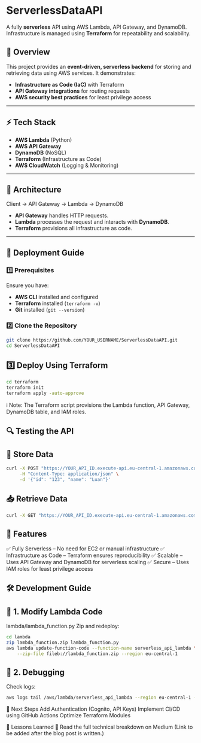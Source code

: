 # ServerlessDataAPI
A fully **serverless** API using AWS Lambda, API Gateway, and DynamoDB. Infrastructure is managed using **Terraform** for repeatability and scalability.

## 📌 Overview
This project provides an **event-driven, serverless backend** for storing and retrieving data using AWS services. It demonstrates:
- **Infrastructure as Code (IaC)** with Terraform
- **API Gateway integrations** for routing requests
- **AWS security best practices** for least privilege access

---

## ⚡ Tech Stack
- **AWS Lambda** (Python)
- **AWS API Gateway**
- **DynamoDB** (NoSQL)
- **Terraform** (Infrastructure as Code)
- **AWS CloudWatch** (Logging & Monitoring)

---

## 📂 Architecture

Client → API Gateway → Lambda → DynamoDB

- **API Gateway** handles HTTP requests.
- **Lambda** processes the request and interacts with **DynamoDB**.
- **Terraform** provisions all infrastructure as code.

---

## 🚀 Deployment Guide

### 1️⃣ Prerequisites
Ensure you have:
- **AWS CLI** installed and configured  
- **Terraform** installed (`terraform -v`)  
- **Git** installed (`git --version`)  

### 2️⃣ Clone the Repository
```bash
git clone https://github.com/YOUR_USERNAME/ServerlessDataAPI.git
cd ServerlessDataAPI
```
## 3️⃣ Deploy Using Terraform
```bash
cd terraform
terraform init
terraform apply -auto-approve
```
ℹ️ Note: The Terraform script provisions the Lambda function, API Gateway, DynamoDB table, and IAM roles.

## 🔍 Testing the API
## 📝 Store Data
```bash
curl -X POST "https://YOUR_API_ID.execute-api.eu-central-1.amazonaws.com/prod/" \
     -H "Content-Type: application/json" \
     -d '{"id": "123", "name": "Luan"}'
```
## 📥 Retrieve Data

```bash
curl -X GET "https://YOUR_API_ID.execute-api.eu-central-1.amazonaws.com/prod/?id=123"
```
## 🔧 Features
✅ Fully Serverless – No need for EC2 or manual infrastructure
✅ Infrastructure as Code – Terraform ensures reproducibility
✅ Scalable – Uses API Gateway and DynamoDB for serverless scaling
✅ Secure – Uses IAM roles for least privilege access

## 🛠 Development Guide
## 🔹 1. Modify Lambda Code
lambda/lambda_function.py
Zip and redeploy:
```bash
cd lambda
zip lambda_function.zip lambda_function.py
aws lambda update-function-code --function-name serverless_api_lambda \
    --zip-file fileb://lambda_function.zip --region eu-central-1
```
## 🔹 2. Debugging
Check logs:
```bash
aws logs tail /aws/lambda/serverless_api_lambda --region eu-central-1 --format short
```
📌 Next Steps
 Add Authentication (Cognito, API Keys)
 Implement CI/CD using GitHub Actions
 Optimize Terraform Modules
 
📝 Lessons Learned
🔗 Read the full technical breakdown on Medium (Link to be added after the blog post is written.)
